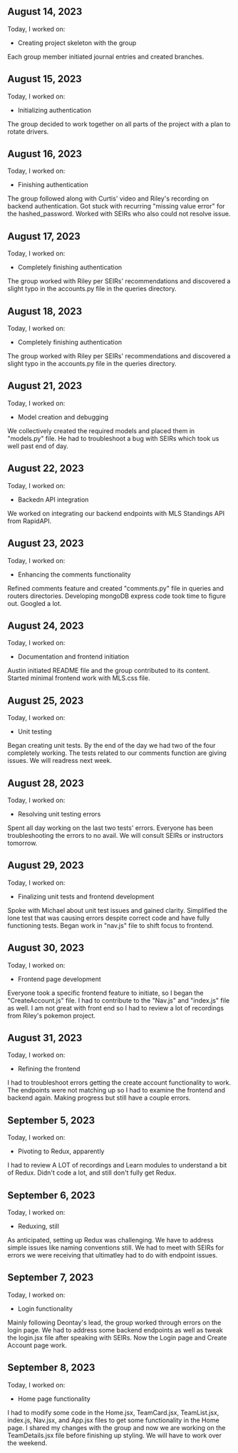 ## August 14, 2023

Today, I worked on:

- Creating project skeleton with the group

Each group member initiated journal entries and created branches.

## August 15, 2023

Today, I worked on:

- Initializing authentication

The group decided to work together on all parts of the project with a plan to rotate drivers.

## August 16, 2023

Today, I worked on:

- Finishing authentication

The group followed along with Curtis' video and Riley's recording on backend authentication. Got stuck with recurring "missing value error" for the hashed_password. Worked with SEIRs who also could not resolve issue.

## August 17, 2023

Today, I worked on:

- Completely finishing authentication

The group worked with Riley per SEIRs' recommendations and discovered a slight typo in the accounts.py file in the queries directory.

## August 18, 2023

Today, I worked on:

- Completely finishing authentication

The group worked with Riley per SEIRs' recommendations and discovered a slight typo in the accounts.py file in the queries directory.

## August 21, 2023

Today, I worked on:

- Model creation and debugging

We collectively created the required models and placed them in "models.py" file. He had to troubleshoot a bug with SEIRs which took us well past end of day.

## August 22, 2023

Today, I worked on:

- Backedn API integration

We worked on integrating our backend endpoints with MLS Standings API from RapidAPI.

## August 23, 2023

Today, I worked on:

- Enhancing the comments functionality

Refined comments feature and created "comments.py" file in queries and routers directories. Developing mongoDB express code took time to figure out. Googled a lot.

## August 24, 2023

Today, I worked on:

- Documentation and frontend initiation

Austin initiated README file and the group contributed to its content. Started minimal frontend work with MLS.css file.

## August 25, 2023

Today, I worked on:

- Unit testing

Began creating unit tests. By the end of the day we had two of the four completely working. The tests related to our comments function are giving issues. We will readress next week.

## August 28, 2023

Today, I worked on:

- Resolving unit testing errors

Spent all day working on the last two tests' errors. Everyone has been troubleshooting the errors to no avail. We will consult SEIRs or instructors tomorrow.

## August 29, 2023

Today, I worked on:

- Finalizing unit tests and frontend development

Spoke with Michael about unit test issues and gained clarity. Simplified the lone test that was causing errors despite correct code and have fully functioning tests. Began work in "nav.js" file to shift focus to frontend.

## August 30, 2023

Today, I worked on:

- Frontend page development

Everyone took a specific frontend feature to initiate, so I began the "CreateAccount.js" file. I had to contribute to the "Nav.js" and "index.js" file as well. I am not great with front end so I had to review a lot of recordings from Riley's pokemon project.

## August 31, 2023

Today, I worked on:

- Refining the frontend

I had to troubleshoot errors getting the create account functionality to work. The endpoints were not matching up so I had to examine the frontend and backend again. Making progress but still have a couple errors.

## September 5, 2023

Today, I worked on:

- Pivoting to Redux, apparently

I had to review A LOT of recordings and Learn modules to understand a bit of Redux. Didn't code a lot, and still don't fully get Redux.

## September 6, 2023

Today, I worked on:

- Reduxing, still

As anticipated, setting up Redux was challenging. We have to address simple issues like naming conventions still. We had to meet with SEIRs for errors we were receiving that ultimatley had to do with endpoint issues.

## September 7, 2023

Today, I worked on:

- Login functionality

Mainly following Deontay's lead, the group worked through errors on the login page. We had to address some backend endpoints as well as tweak the login.jsx file after speaking with SEIRs. Now the Login page and Create Account page work.

## September 8, 2023

Today, I worked on:

- Home page functionality

I had to modify some code in the Home.jsx, TeamCard.jsx, TeamList.jsx, index.js, Nav.jsx, and App.jsx files to get some functionality in the Home page. I shared my changes with the group and now we are working on the TeamDetails.jsx file before finishing up styling. We will have to work over the weekend.
